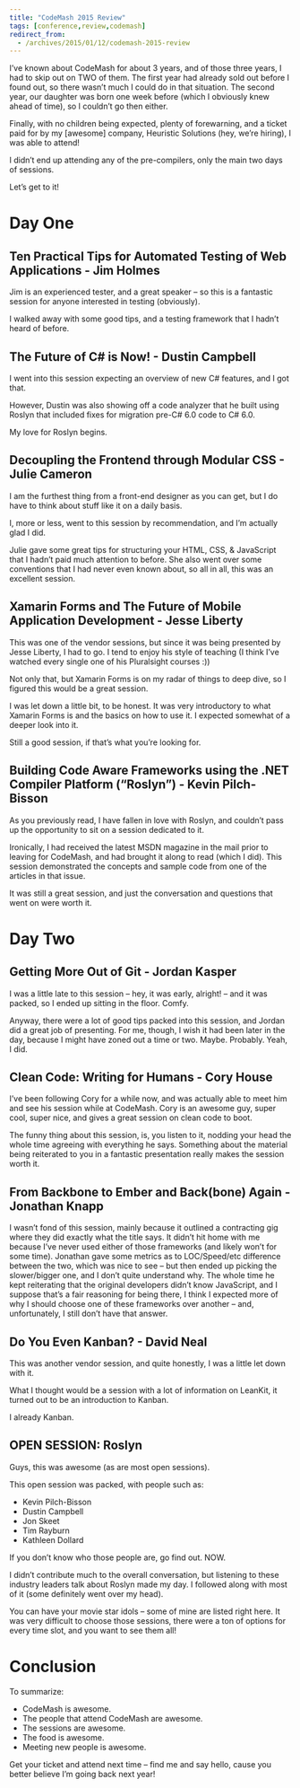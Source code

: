 ```yaml
---
title: "CodeMash 2015 Review"
tags: [conference,review,codemash]
redirect_from:
  - /archives/2015/01/12/codemash-2015-review
---
```


I’ve known about CodeMash for about 3 years, and of those three years, I had to skip out on TWO of them. The first year had already sold out before I found out, so there wasn’t much I could do in that situation. The second year, our daughter was born one week before (which I obviously knew ahead of time), so I couldn’t go then either.

Finally, with no children being expected, plenty of forewarning, and a ticket paid for by my [awesome] company, Heuristic Solutions (hey, we’re hiring), I was able to attend!

I didn’t end up attending any of the pre-compilers, only the main two days of sessions.

Let’s get to it!

# Day One

## Ten Practical Tips for Automated Testing of Web Applications - Jim Holmes
Jim is an experienced tester, and a great speaker – so this is a fantastic session for anyone interested in testing (obviously).

I walked away with some good tips, and a testing framework that I hadn’t heard of before.

## The Future of C# is Now! - Dustin Campbell
I went into this session expecting an overview of new C# features, and I got that.

However, Dustin was also showing off a code analyzer that he built using Roslyn that included fixes for migration pre-C# 6.0 code to C# 6.0.

My love for Roslyn begins.

## Decoupling the Frontend through Modular CSS - Julie Cameron
I am the furthest thing from a front-end designer as you can get, but I do have to think about stuff like it on a daily basis.

I, more or less, went to this session by recommendation, and I’m actually glad I did.

Julie gave some great tips for structuring your HTML, CSS, & JavaScript that I hadn’t paid much attention to before. She also went over some conventions that I had never even known about, so all in all, this was an excellent session.

## Xamarin Forms and The Future of Mobile Application Development - Jesse Liberty
This was one of the vendor sessions, but since it was being presented by Jesse Liberty, I had to go. I tend to enjoy his style of teaching (I think I’ve watched every single one of his Pluralsight courses :))

Not only that, but Xamarin Forms is on my radar of things to deep dive, so I figured this would be a great session.

I was let down a little bit, to be honest. It was very introductory to what Xamarin Forms is and the basics on how to use it. I expected somewhat of a deeper look into it.

Still a good session, if that’s what you’re looking for.

## Building Code Aware Frameworks using the .NET Compiler Platform (“Roslyn”) - Kevin Pilch-Bisson
As you previously read, I have fallen in love with Roslyn, and couldn’t pass up the opportunity to sit on a session dedicated to it.

Ironically, I had received the latest MSDN magazine in the mail prior to leaving for CodeMash, and had brought it along to read (which I did). This session demonstrated the concepts and sample code from one of the articles in that issue.

It was still a great session, and just the conversation and questions that went on were worth it.

# Day Two

## Getting More Out of Git - Jordan Kasper
I was a little late to this session – hey, it was early, alright! – and it was packed, so I ended up sitting in the floor. Comfy.

Anyway, there were a lot of good tips packed into this session, and Jordan did a great job of presenting. For me, though, I wish it had been later in the day, because I might have zoned out a time or two. Maybe. Probably. Yeah, I did.

## Clean Code: Writing for Humans - Cory House
I’ve been following Cory for a while now, and was actually able to meet him and see his session while at CodeMash. Cory is an awesome guy, super cool, super nice, and gives a great session on clean code to boot.

The funny thing about this session, is, you listen to it, nodding your head the whole time agreeing with everything he says. Something about the material being reiterated to you in a fantastic presentation really makes the session worth it.

## From Backbone to Ember and Back(bone) Again - Jonathan Knapp
I wasn’t fond of this session, mainly because it outlined a contracting gig where they did exactly what the title says. It didn’t hit home with me because I’ve never used either of those frameworks (and likely won’t for some time). Jonathan gave some metrics as to LOC/Speed/etc difference between the two, which was nice to see – but then ended up picking the slower/bigger one, and I don’t quite understand why. The whole time he kept reiterating that the original developers didn’t know JavaScript, and I suppose that’s a fair reasoning for being there, I think I expected more of why I should choose one of these frameworks over another – and, unfortunately, I still don’t have that answer.

## Do You Even Kanban? - David Neal
This was another vendor session, and quite honestly, I was a little let down with it.

What I thought would be a session with a lot of information on LeanKit, it turned out to be an introduction to Kanban.

I already Kanban.

## OPEN SESSION: Roslyn
Guys, this was awesome (as are most open sessions).

This open session was packed, with people such as:
* Kevin Pilch-Bisson
* Dustin Campbell
* Jon Skeet
* Tim Rayburn
* Kathleen Dollard

If you don’t know who those people are, go find out. NOW.

I didn’t contribute much to the overall conversation, but listening to these industry leaders talk about Roslyn made my day. I followed along with most of it (some definitely went over my head).

You can have your movie star idols – some of mine are listed right here.
It was very difficult to choose those sessions, there were a ton of options for every time slot, and you want to see them all!

# Conclusion
To summarize:
* CodeMash is awesome.
* The people that attend CodeMash are awesome.
* The sessions are awesome.
* The food is awesome.
* Meeting new people is awesome.

Get your ticket and attend next time – find me and say hello, cause you better believe I’m going back next year!